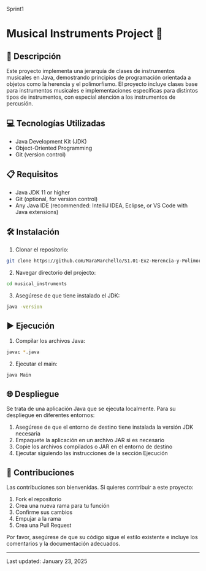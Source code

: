 Sprint1
# Musical Instruments Project 🎵

## 📄 Descripción 

Este proyecto implementa una jerarquía de clases de instrumentos musicales en Java, demostrando principios de programación orientada a objetos como la herencia y el polimorfismo. El proyecto incluye clases base para instrumentos musicales e implementaciones específicas para distintos tipos de instrumentos, con especial atención a los instrumentos de percusión.

## 💻 Tecnologías Utilizadas

- Java Development Kit (JDK)
- Object-Oriented Programming
- Git (version control)

## 📋 Requisitos

- Java JDK 11 or higher
- Git (optional, for version control)
- Any Java IDE (recommended: IntelliJ IDEA, Eclipse, or VS Code with Java extensions)

## 🛠️ Instalación

1. Clonar el repositorio:
```bash
git clone https://github.com/MaraMarchello/S1.01-Ex2-Herencia-y-Polimorfismo-Nivel1
```

2. Navegar directorio del projecto:
```bash
cd musical_instruments
```

3. Asegúrese de que tiene instalado el JDK:
```bash
java -version
```

## ▶️ Ejecución

1. Compilar los archivos Java:
```bash
javac *.java
```

2. Ejecutar el main:
```bash
java Main
```

## 🌐 Despliegue

Se trata de una aplicación Java que se ejecuta localmente. Para su despliegue en diferentes entornos:

1. Asegúrese de que el entorno de destino tiene instalada la versión JDK necesaria
2. Empaquete la aplicación en un archivo JAR si es necesario
3. Copie los archivos compilados o JAR en el entorno de destino
4. Ejecutar siguiendo las instrucciones de la sección Ejecución

## 🤝 Contribuciones

Las contribuciones son bienvenidas. Si quieres contribuir a este proyecto:

1. Fork el repositorio
2. Crea una nueva rama para tu función
3. Confirme sus cambios
4. Empujar a la rama
5. Crea una Pull Request

Por favor, asegúrese de que su código sigue el estilo existente e incluye los comentarios y la documentación adecuados.

---
Last updated: January 23, 2025
